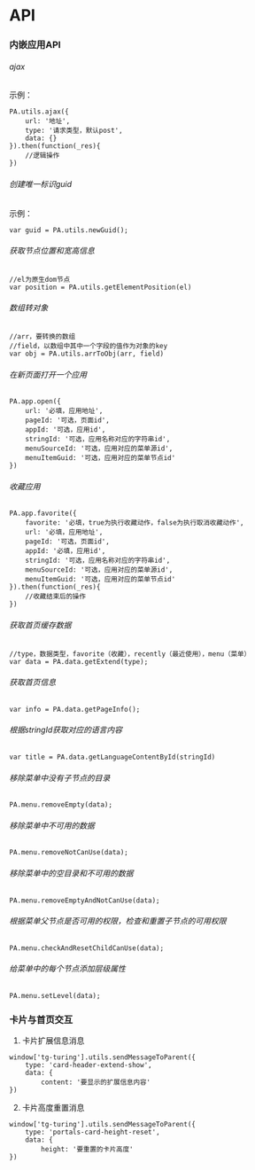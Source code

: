 # API

### 内嵌应用API



###### ajax

示例：
```
PA.utils.ajax({
    url: '地址',
    type: '请求类型，默认post',
    data: {}
}).then(function(_res){
    //逻辑操作
})
```


###### 创建唯一标识guid

示例：
```
var guid = PA.utils.newGuid();
```


###### 获取节点位置和宽高信息
```
//el为原生dom节点
var position = PA.utils.getElementPosition(el)
```


###### 数组转对象
```
//arr，要转换的数组
//field，以数组中其中一个字段的值作为对象的key
var obj = PA.utils.arrToObj(arr, field)
```


###### 在新页面打开一个应用
```
PA.app.open({
    url: '必填，应用地址',
    pageId: '可选，页面id',
    appId: '可选，应用id',
    stringId: '可选，应用名称对应的字符串id',
    menuSourceId: '可选，应用对应的菜单源id',
    menuItemGuid: '可选，应用对应的菜单节点id'
})
```


###### 收藏应用
```
PA.app.favorite({
    favorite: '必填，true为执行收藏动作，false为执行取消收藏动作',
    url: '必填，应用地址',
    pageId: '可选，页面id',
    appId: '必填，应用id',
    stringId: '可选，应用名称对应的字符串id',
    menuSourceId: '可选，应用对应的菜单源id',
    menuItemGuid: '可选，应用对应的菜单节点id'
}).then(function(_res){
    //收藏结束后的操作
})
```


###### 获取首页缓存数据
```
//type，数据类型，favorite（收藏），recently（最近使用），menu（菜单）
var data = PA.data.getExtend(type);
```



###### 获取首页信息
```
var info = PA.data.getPageInfo();
```



###### 根据stringId获取对应的语言内容
```
var title = PA.data.getLanguageContentById(stringId)
```



###### 移除菜单中没有子节点的目录

```
PA.menu.removeEmpty(data);
```



###### 移除菜单中不可用的数据

```
PA.menu.removeNotCanUse(data);
```



###### 移除菜单中的空目录和不可用的数据

```
PA.menu.removeEmptyAndNotCanUse(data);
```



###### 根据菜单父节点是否可用的权限，检查和重置子节点的可用权限

```
PA.menu.checkAndResetChildCanUse(data);
```



###### 给菜单中的每个节点添加层级属性

```
PA.menu.setLevel(data);
```








### 卡片与首页交互

1. 卡片扩展信息消息
```
window['tg-turing'].utils.sendMessageToParent({
    type: 'card-header-extend-show',
    data: {
        content: '要显示的扩展信息内容'
})
```

2. 卡片高度重置消息
```
window['tg-turing'].utils.sendMessageToParent({
    type: 'portals-card-height-reset',
    data: {
        height: '要重置的卡片高度'
})
```
